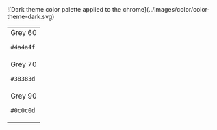 <div markdown="1" class="grid-2">
![Dark theme color palette applied to the chrome](../images/color/color-theme-dark.svg)

<div>
<table class="dark example">
<tr><td markdown="1" class="bg-grey-60">
Grey 60

`#4a4a4f`
</td></tr>
<tr><td markdown="1" class="bg-grey-70">
Grey 70

`#38383d`
</td></tr>
<tr><td markdown="1" class="bg-grey-90">
Grey 90

`#0c0c0d`
</td></tr>
</table>
</div>
</div>